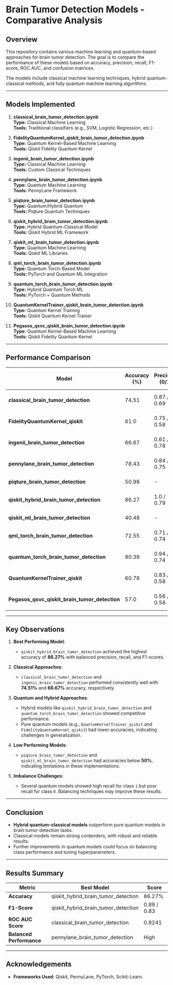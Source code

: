 
# Brain Tumor Detection Models - Comparative Analysis

## Overview
This repository contains various machine learning and quantum-based approaches for brain tumor detection. The goal is to compare the performance of these models based on accuracy, precision, recall, F1-score, ROC AUC, and confusion matrices.

The models include classical machine learning techniques, hybrid quantum-classical methods, and fully quantum machine learning algorithms.

---

## Models Implemented

1. **classical_brain_tumor_detection.ipynb**  
   **Type:** Classical Machine Learning  
   **Tools:** Traditional classifiers (e.g., SVM, Logistic Regression, etc.)

2. **FidelityQuantumKernel_qiskit_brain_tumor_detection.ipynb**  
   **Type:** Quantum Kernel-Based Machine Learning  
   **Tools:** Qiskit Fidelity Quantum Kernel

3. **ingenii_brain_tumor_detection.ipynb**  
   **Type:** Classical Machine Learning  
   **Tools:** Custom Classical Techniques

4. **pennylane_brain_tumor_detection.ipynb**  
   **Type:** Quantum Machine Learning  
   **Tools:** PennyLane Framework

5. **piqture_brain_tumor_detection.ipynb**  
   **Type:** Quantum/Hybrid Quantum  
   **Tools:** Piqture Quantum Techniques

6. **qiskit_hybrid_brain_tumor_detection.ipynb**  
   **Type:** Hybrid Quantum-Classical Model  
   **Tools:** Qiskit Hybrid ML Framework

7. **qiskit_ml_brain_tumor_detection.ipynb**  
   **Type:** Quantum Machine Learning  
   **Tools:** Qiskit ML Libraries

8. **qml_torch_brain_tumor_detection.ipynb**  
   **Type:** Quantum Torch-Based Model  
   **Tools:** PyTorch and Quantum ML Integration

9. **quantum_torch_brain_tumor_detection.ipynb**  
   **Type:** Hybrid Quantum Torch ML  
   **Tools:** PyTorch + Quantum Methods

10. **QuantumKernelTrainer_qiskit_brain_tumor_detection.ipynb**  
    **Type:** Quantum Kernel Training  
    **Tools:** Qiskit Quantum Kernel Trainer

11. **Pegasos_qsvc_qiskit_brain_tumor_detection.ipynb**  
    **Type:** Quantum Kernel-Based Machine Learning  
    **Tools:** Qiskit Fidelity Quantum Kernel

---

## Performance Comparison

| Model                                         | Accuracy (%) | Precision (0/1) | Recall (0/1) | F1-Score (0/1) | ROC AUC Score | Notes                         |
|---------------------------------------------|-------------|----------------|--------------|----------------|---------------|--------------------------------|
| **classical_brain_tumor_detection**          | 74.51       | 0.87 / 0.69    | 0.54 / 0.93  | 0.67 / 0.79    | 0.8241        | Balanced performance          |
| **FidelityQuantumKernel_qiskit**             | 61.0        | 0.75 / 0.58    | 0.25 / 0.93  | 0.38 / 0.71    | -             | High recall imbalance         |
| **ingenii_brain_tumor_detection**            | 66.67       | 0.61 / 0.78    | 0.83 / 0.52  | 0.70 / 0.62    | -             | Moderate performance          |
| **pennylane_brain_tumor_detection**          | 78.43       | 0.84 / 0.75    | 0.67 / 0.89  | 0.74 / 0.81    | -             | High accuracy                 |
| **piqture_brain_tumor_detection**            | 50.98       | -              | -            | -              | -             | Poor performance              |
| **qiskit_hybrid_brain_tumor_detection**      | 86.27       | 1.0 / 0.79     | 0.71 / 1.0   | 0.83 / 0.89    | -             | Best overall performance      |
| **qiskit_ml_brain_tumor_detection**          | 40.48       | -              | -            | -              | -             | Low accuracy                  |
| **qml_torch_brain_tumor_detection**          | 72.55       | 0.71 / 0.74    | 0.71 / 0.74  | 0.71 / 0.74    | -             | Balanced                      |
| **quantum_torch_brain_tumor_detection**      | 80.39       | 0.94 / 0.74    | 0.63 / 0.96  | 0.75 / 0.84    | -             | Strong for class 1            |
| **QuantumKernelTrainer_qiskit**              | 60.78       | 0.83 / 0.58    | 0.21 / 0.96  | 0.33 / 0.72    | 0.6636        | Imbalanced recall             |
| **Pegasos_qsvc_qiskit_brain_tumor_detection**| 57.0        | 0.56 / 0.58    | 0.42 / 0.70  | 0.48 / 0.63    | -             | Moderate performance          |

---

## Key Observations

1. **Best Performing Model**:
   - `qiskit_hybrid_brain_tumor_detection` achieved the highest accuracy of **86.27%** with balanced precision, recall, and F1-scores.

2. **Classical Approaches**:
   - `classical_brain_tumor_detection` and `ingenii_brain_tumor_detection` performed consistently well with **74.51%** and **66.67%** accuracy, respectively.

3. **Quantum and Hybrid Approaches**:
   - Hybrid models like `qiskit_hybrid_brain_tumor_detection` and `quantum_torch_brain_tumor_detection` showed competitive performance.
   - Pure quantum models (e.g., `QuantumKernelTrainer_qiskit` and `FidelityQuantumKernel_qiskit`) had lower accuracies, indicating challenges in generalization.

4. **Low Performing Models**:
   - `piqture_brain_tumor_detection` and `qiskit_ml_brain_tumor_detection` had accuracies below **50%**, indicating limitations in these implementations.

5. **Imbalance Challenges**:
   - Several quantum models showed high recall for class `1` but poor recall for class `0`. Balancing techniques may improve these results.

---

## Conclusion

- **Hybrid quantum-classical models** outperform pure quantum models in brain tumor detection tasks.
- Classical models remain strong contenders, with robust and reliable results.
- Further improvements in quantum models could focus on balancing class performance and tuning hyperparameters.

---

## Results Summary

| Metric                    | Best Model                           | Score     |
|---------------------------|-------------------------------------|-----------|
| **Accuracy**              | qiskit_hybrid_brain_tumor_detection | 86.27%    |
| **F1-Score**              | qiskit_hybrid_brain_tumor_detection | 0.89 / 0.83 |
| **ROC AUC Score**         | classical_brain_tumor_detection     | 0.8241    |
| **Balanced Performance**  | pennylane_brain_tumor_detection     | High      |

---

## Acknowledgements
- **Frameworks Used**: Qiskit, PennyLane, PyTorch, Scikit-Learn.
